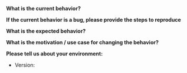 **What is the current behavior?**



**If the current behavior is a bug, please provide the steps to reproduce**



**What is the expected behavior?**



**What is the motivation / use case for changing the behavior?**



**Please tell us about your environment:**

- Version:

